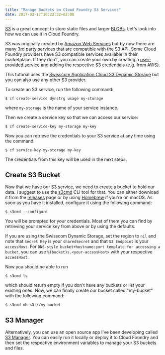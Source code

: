 ```yaml
---
title: "Manage Buckets on Cloud Foundry S3 Services"
date: 2017-03-17T16:23:32+02:00
---
```


[S3](https://aws.amazon.com/s3/) is a great concept to store static files and larger [BLOBs](https://en.wikipedia.org/wiki/Binary_large_object). Let's look into how we can use it in Cloud Foundry.

S3 was originally created by [Amazon Web Services](https://aws.amazon.com/) but by now there are many 3rd party services that are compatible with the S3 API. Some Cloud Foundry providers have S3 compatible services available in their marketplace. If they don't, you can create your own by creating a [user-provided service](https://docs.cloudfoundry.org/devguide/services/user-provided.html) and adding the respective S3 credentials (e.g. from AWS).

This tutorial uses the [Swisscom Application Cloud S3 Dynamic Storage](https://docs.developer.swisscom.com/service-offerings/dynamic.html) but you can also use any other S3 provider.

To create an S3 service, run the following command:

```shell
$ cf create-service dynstrg usage my-storage
```

where `my-storage` is the name of your service instance.

Then we create a service key so that we can access our service:

```shell
$ cf create-service-key my-storage my-key
```

Now you can retrieve the credentials to your S3 service at any time using the command

```shell
$ cf service-key my-storage my-key
```

The credentials from this key will be used in the next steps.

## Create S3 Bucket

Now that we have our S3 service, we need to create a bucket to hold our data. I suggest to use the [s3cmd](https://github.com/s3tools/s3cmd) CLI tool for that. You can either download it from the [releases](https://github.com/s3tools/s3cmd/releases) page or by using [Homebrew](http://brew.sh/) if you're on macOS. As soon as you have it installed, configure it using the following command:

```shell
$ s3cmd --configure
```

You will be prompted for your credentials. Most of them you can find by retrieving your service key from above or by using the defaults.

If you are using the Swisscom Dynamic Storage, set the region to `nil` and note that `Secret Key` is your `sharedSecret` and that `S3 Endpoint` is your `accessHost`. For `DNS-style bucket+hostname:port template for accessing a bucket`, you can use `%(bucket)s.<your-accessHost>` with your respective `accessHost`.

Now you should be able to run

```shell
$ s3cmd ls
```

which should return empty if you don't have any buckets or list your existing ones. Now, we can finally create our bucket called "my-bucket" with the following command:

```shell
$ s3cmd mb s3://my-bucket
```

## S3 Manager

Alternatively, you can use an open source app I've been developing called [S3 Manager](https://github.com/mastertinner/s3manager). You can easily run it locally or deploy it to Cloud Foundry and then set the respective environment variables to manage your S3 buckets and files.
